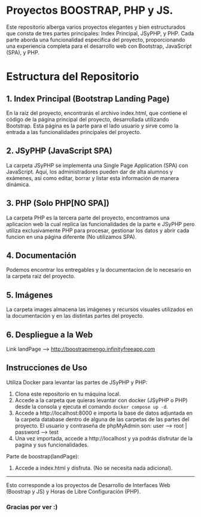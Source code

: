 # Proyectos BOOSTRAP, PHP y JS.
Este repositorio alberga varios proyectos elegantes y bien estructurados que consta de tres partes principales: Index Principal, JSyPHP, y PHP. Cada parte aborda una funcionalidad específica del proyecto, proporcionando una experiencia completa para el desarrollo web con Bootstrap, JavaScript (SPA), y PHP.

# Estructura del Repositorio
## 1. Index Principal (Bootstrap Landing Page)
En la raíz del proyecto, encontrarás el archivo index.html, que contiene el código de la página principal del proyecto, desarrollada utilizando Bootstrap. Esta página es la parte para el lado usuario y sirve como la entrada a las funcionalidades principales del proyecto.

## 2. JSyPHP (JavaScript SPA)
La carpeta JSyPHP se implementa una Single Page Application (SPA) con JavaScript. Aquí, los administradores pueden dar de alta alumnos y exámenes, así como editar, borrar y listar esta información de manera dinámica.

## 3. PHP (Solo PHP[NO SPA])
La carpeta PHP es la tercera parte del proyecto, encontramos una aplicacion web la cual replica las funcionalidades de la parte e JSyPHP pero utiliza exclusivamente PHP para procesar, gestionar los datos y abrir cada funcion en una página diferente (No utilizamos SPA).

## 4. Documentación
Podemos encontrar los entregables y la documentacion de lo necesario en la carpeta raiz del proyecto.

## 5. Imágenes
La carpeta images almacena las imágenes y recursos visuales utilizados en la documentación y en las distintas partes del proyecto.

## 6. Despliegue a la Web
Link landPage --> http://boostrapmengo.infinityfreeapp.com

## Instrucciones de Uso
Utiliza Docker para levantar las partes de JSyPHP y PHP:
  1. Clona este repositorio en tu máquina local.
  2. Accede a la carpeta que quieras levantar con docker (JSyPHP o PHP) desde la consola y ejecuta el comando ```docker compose up -d```.
  3. Accede a http://localhost:8000 e importa la base de datos adjuntada en la carpeta database dentro de alguna de las carpetas de las partes del proyecto. El usuario y contraseña de phpMyAdmin son: user --> root | password --> test
  4. Una vez importada, accede a http://localhost y ya podrás disfrutar de la pagina y sus funcionalidades.

Parte de boostrap(landPage):
  1. Accede a index.html y disfruta. (No se necesita nada adicional).

***

Esto corresponde a los proyectos de Desarrollo de Interfaces Web (Boostrap y JS) y Horas de Libre Configuración (PHP).
### Gracias por ver :)





